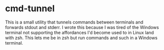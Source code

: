 # cmd-tunnel

This is a small utility that tunnels commands between terminals and forwards
stdout and stderr. I wrote this because I was tired of the Windows terminal
not supporting the affordances I'd become used to in Linux land with zsh. This
lets me be in zsh but run commands and such in a Windows terminal.